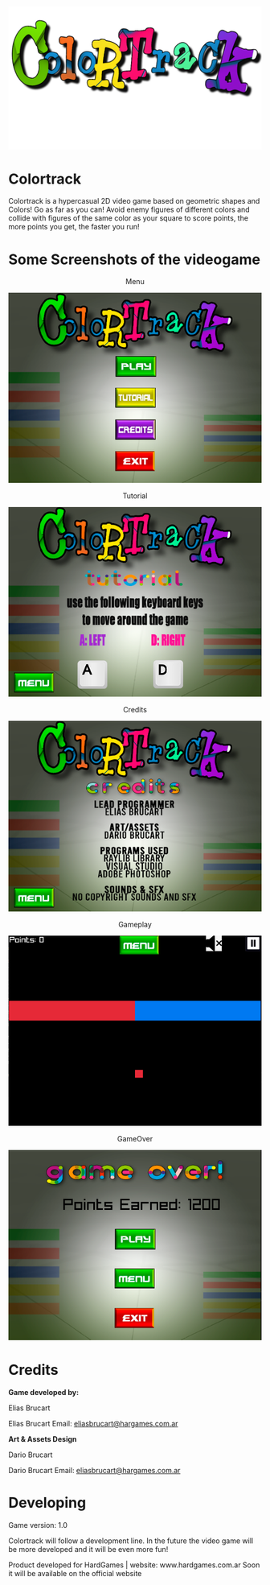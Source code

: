 <p align="center">
	<img src="res/screenshots/Colortrack-logo.png" alt="">
</p>

# Colortrack
Colortrack is a hypercasual 2D video game based on geometric shapes and Colors!
Go as far as you can! Avoid enemy figures of different colors and collide with figures of the same color as your square to score points, the more points you get, the faster you run!

 # Some Screenshots of the videogame
 
 <p align="center">Menu</p>

<p align="center">
	<img src="res/screenshots/menu.png" alt="">
</p>

 <p align="center">Tutorial</p>

<p align="center">
	<img src="res/screenshots/tutorial.png" alt="">
</p>

 <p align="center">Credits</p>

<p align="center">
	<img src="res/screenshots/credits.png" alt="">
</p>

 <p align="center">Gameplay</p>

<p align="center">
	<img src="res/screenshots/gameplay.png" alt="">
</p>

 <p align="center">GameOver</p>

<p align="center">
	<img src="res/screenshots/gameOver.png" alt="">
</p>

# Credits

<p style="font-weight: bold">Game developed by:</p>
<p>Elias Brucart</p>

<p>Elias Brucart Email: <a href="mailto:eliasbrucart@hargames.com.ar">eliasbrucart@hargames.com.ar</a></p>

<p style="font-weight: bold">Art & Assets Design</p>
<p>Dario Brucart</p>

<p>Dario Brucart Email: <a href="mailto:dabrucart@yahoo.com.ar">eliasbrucart@hargames.com.ar</a></p>

# Developing
<p>Game version: 1.0</p>
<p>Colortrack will follow a development line. In the future the video game will be more developed and it will be even more fun!</p>
<p>Product developed for HardGames | website: www.hardgames.com.ar
Soon it will be available on the official website</p>